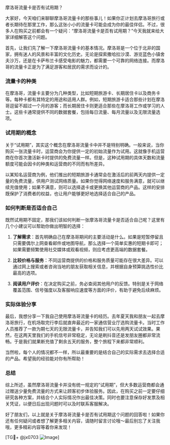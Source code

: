 摩洛哥流量卡是否有试用期？

大家好，今天咱们来聊聊摩洛哥流量卡的那些事儿！如果你正计划去摩洛哥旅行或者长期待在那里工作，那么这张小小的流量卡可能会成为你的最佳伴侣。不过，很多人在购买之前都会有一个疑问：“摩洛哥流量卡是否有试用期？”今天我就来给大家详细解答这个问题。

首先，让我们先了解一下摩洛哥流量卡的基本情况。摩洛哥是一个位于北非的国家，拥有迷人的风景和丰富的文化历史。无论是探索撒哈拉沙漠、游览蓝色小镇舍夫沙万，还是在卡萨布兰卡感受电影的魅力，都需要一个可靠的网络连接。而摩洛哥的流量卡正是为了满足游客和居民的需求而设计的。

### 流量卡的种类

在摩洛哥，流量卡主要分为几种类型，比如短期旅游卡、长期居住卡以及商务卡等。每种卡都有其特定的用途和适用人群。例如，短期旅游卡适合那些计划在摩洛哥逗留不超过一个月的游客；而长期居住卡则更适合那些在摩洛哥工作或学习的人士。这些卡通常提供不同的数据套餐，包括每日流量、每月流量以及无限流量选项。

### 试用期的概念

关于“试用期”，其实这个概念在摩洛哥流量卡中并不是特别明确。一般来说，当你购买一张流量卡时，运营商会为你提供一定的初始流量作为试用。这就像手机运营商在你首次激活新卡时提供的免费流量一样。但是，这种试用期的具体天数和流量额度可能会因卡的种类和运营商的不同而有所差异。

以某知名运营商为例，他们推出的短期旅游卡通常会在激活后的前两天内提供一定量的免费流量，供用户测试网络质量。如果你觉得网络速度和服务满意，就可以继续充值使用；如果不满意，则可以选择退卡或更换其他运营商的产品。这样的安排既保护了消费者的权益，也让用户能够更好地选择适合自己的产品。

### 如何判断是否适合自己

既然试用期不固定，那我们该如何判断一张摩洛哥流量卡是否适合自己呢？这里有几个小建议可以帮助你做出明智的选择：

1. **了解需求**：首先明确自己在摩洛哥期间的主要活动是什么。如果是短暂停留且只需要偶尔上网查看邮件或地图导航，那么选择一个简单实惠的短期卡即可；如果需要频繁使用社交媒体或观看视频，则应考虑更高端的数据套餐。

2. **比较价格与服务**：不同运营商提供的价格和服务质量可能存在很大差异。可以通过网上搜索或者咨询当地的朋友获取相关信息，并根据自身预算挑选性价比最高的选项。

3. **阅读用户评价**：在决定购买之前，务必查阅其他用户的反馈。特别是关于网络覆盖范围、信号强度以及客服响应速度等方面的评价，有助于避免后续麻烦。

### 实际体验分享

最后，我想分享一下我自己使用摩洛哥流量卡的经历。去年夏天我和朋友一起去摩洛哥旅行，在机场取完行李后就直奔最近的一家通信营业厅选购流量卡。当时工作人员推荐了一款为期七天的无限流量卡，并告知我们可以先用两天试试效果。果然，在这两天里我们的手机信号非常稳定，无论是刷抖音还是发朋友圈都非常流畅。于是我们就果断充值了剩余五天的服务，整个旅程下来都非常顺利。

当然啦，每个人的情况都不一样，所以最重要的是结合自己的实际需求去选择合适的产品。希望我的经验能对你有所帮助！

### 总结

综上所述，虽然摩洛哥流量卡并没有统一规定的“试用期”，但大多数运营商都会通过赠送少量免费流量的方式来让顾客初步体验服务。因此，在购买之前一定要仔细研究各种方案，并结合个人实际情况作出最佳决策。同时也要注意保存好发票及相关凭证，以便日后出现问题时可以及时联系客服解决。

好了朋友们，以上就是关于摩洛哥流量卡是否有试用期这个问题的回答啦！如果你还有任何疑问或者想了解更多相关内容，请随时留言讨论哦～最后别忘了关注我哦，更多精彩内容等着你来发现！

[TG💪+ @jx0703 ![Image](https://github.com/user-attachments/assets/dbca1d08-cadb-493c-b0ec-ad6f7a83f270)]